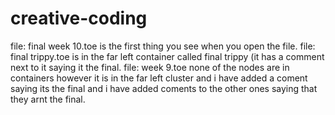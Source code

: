 # creative-coding

file: final week 10.toe is the first thing you see when you open the file.
file: final trippy.toe is in the far left container called final trippy (it has a comment next to it saying it the final.
file: week 9.toe none of the nodes are in containers however it is in the far left cluster and i have added a coment saying its the final and i have added coments to the other ones saying that they arnt the final. 
